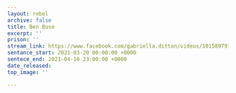 ```yaml
---
layout: rebel
archive: false
title: Ben Buse
excerpt: ''
prison: ''
stream_link: https://www.facebook.com/gabriella.ditton/videos/10158979758880761
sentance_start: 2021-03-20 00:00:00 +0000
sentece_end: 2021-04-10 23:00:00 +0000
date_released: 
top_image: ''

---
```

